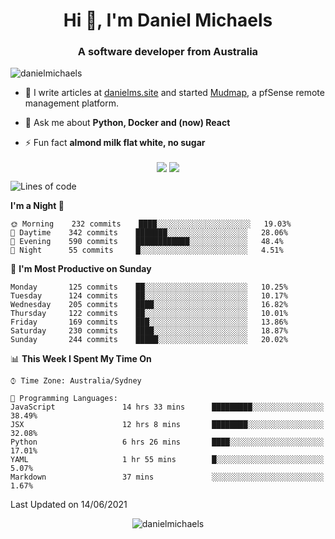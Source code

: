 <h1 align="center">Hi 👋, I'm Daniel Michaels</h1>
<h3 align="center">A software developer from Australia</h3>
<p align="left"> <img src="https://komarev.com/ghpvc/?username=danielmichaels" alt="danielmichaels" /> </p>

- 📝 I write articles at [danielms.site](https://danielms.site) and started [Mudmap](https://mudmap.io?ref=danielmichaels), a pfSense remote management platform.

- 💬 Ask me about **Python, Docker and (now) React**

- ⚡ Fun fact **almond milk flat white, no sugar**

<p align="center">
<a href="https://twitter.com/dansult" target="_blank"><img align="center" src="https://img.shields.io/badge/twitter-%231DA1F2.svg?&style=for-the-badge&logo=twitter&logoColor=white"></a>
<a href="https://linkedin.com/in/daniel-michaels" target="_blank"><img align="center" src="https://img.shields.io/badge/linkedin-%230077B5.svg?&style=for-the-badge&logo=linkedin&logoColor=white"></a>
</p>

<!--START_SECTION:waka-->
![Lines of code](https://img.shields.io/badge/From%20Hello%20World%20I%27ve%20Written-413806%20lines%20of%20code-blue)

**I'm a Night 🦉** 

```text
🌞 Morning    232 commits    ████░░░░░░░░░░░░░░░░░░░░░   19.03% 
🌆 Daytime    342 commits    ███████░░░░░░░░░░░░░░░░░░   28.06% 
🌃 Evening    590 commits    ████████████░░░░░░░░░░░░░   48.4% 
🌙 Night      55 commits     █░░░░░░░░░░░░░░░░░░░░░░░░   4.51%

```
📅 **I'm Most Productive on Sunday** 

```text
Monday       125 commits    ██░░░░░░░░░░░░░░░░░░░░░░░   10.25% 
Tuesday      124 commits    ██░░░░░░░░░░░░░░░░░░░░░░░   10.17% 
Wednesday    205 commits    ████░░░░░░░░░░░░░░░░░░░░░   16.82% 
Thursday     122 commits    ██░░░░░░░░░░░░░░░░░░░░░░░   10.01% 
Friday       169 commits    ███░░░░░░░░░░░░░░░░░░░░░░   13.86% 
Saturday     230 commits    ████░░░░░░░░░░░░░░░░░░░░░   18.87% 
Sunday       244 commits    █████░░░░░░░░░░░░░░░░░░░░   20.02%

```


📊 **This Week I Spent My Time On** 

```text
⌚︎ Time Zone: Australia/Sydney

💬 Programming Languages: 
JavaScript               14 hrs 33 mins      █████████░░░░░░░░░░░░░░░░   38.49% 
JSX                      12 hrs 8 mins       ████████░░░░░░░░░░░░░░░░░   32.08% 
Python                   6 hrs 26 mins       ████░░░░░░░░░░░░░░░░░░░░░   17.01% 
YAML                     1 hr 55 mins        █░░░░░░░░░░░░░░░░░░░░░░░░   5.07% 
Markdown                 37 mins             ░░░░░░░░░░░░░░░░░░░░░░░░░   1.67%

```


 Last Updated on 14/06/2021
<!--END_SECTION:waka-->

<p align="center"> <img src="https://github-readme-stats.vercel.app/api?username=danielmichaels&show_icons=true" alt="danielmichaels" /> </p>

